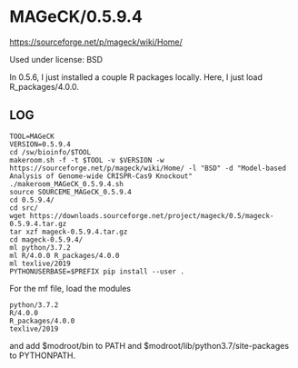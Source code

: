 MAGeCK/0.5.9.4
==============

<https://sourceforge.net/p/mageck/wiki/Home/>

Used under license:
BSD

In 0.5.6, I just installed a couple R packages locally.  Here, I just load R_packages/4.0.0.

LOG
---

    TOOL=MAGeCK
    VERSION=0.5.9.4
    cd /sw/bioinfo/$TOOL
    makeroom.sh -f -t $TOOL -v $VERSION -w https://sourceforge.net/p/mageck/wiki/Home/ -l "BSD" -d "Model-based Analysis of Genome-wide CRISPR-Cas9 Knockout"
    ./makeroom_MAGeCK_0.5.9.4.sh 
    source SOURCEME_MAGeCK_0.5.9.4 
    cd 0.5.9.4/
    cd src/
    wget https://downloads.sourceforge.net/project/mageck/0.5/mageck-0.5.9.4.tar.gz
    tar xzf mageck-0.5.9.4.tar.gz 
    cd mageck-0.5.9.4/
    ml python/3.7.2
    ml R/4.0.0 R_packages/4.0.0
    ml texlive/2019
    PYTHONUSERBASE=$PREFIX pip install --user .

For the mf file, load the modules

    python/3.7.2
    R/4.0.0
    R_packages/4.0.0
    texlive/2019

and add $modroot/bin to PATH and $modroot/lib/python3.7/site-packages to PYTHONPATH.

